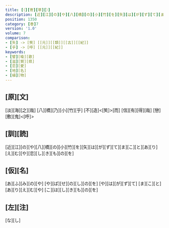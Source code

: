```yaml
---
title: [（][寄][草][）]
description: [近][江][の][や][八][橋][の][小][竹][を][矢][は][が][ず][て][ま][こ][と][あ][り][え][む][や][恋][し][き][も][の][を]
position: 1350
category: [巻]7
version: '1.0'
volume: 7
comparison:
- [矢] -> [笶] [[元]][[類]][[古]][[紀]]
- [乎] -> [呼] [[元]][[紀]]
keywords:
- [譬][喩][歌]
- [滋][賀][県]
- [恋][愛]
- [地][名]
- [植][物]
---
```


## [原][文]

[淡][海][之][哉] [八][橋][乃][小][竹][乎] [不][造]<[笶]>[而] [信][有][得][哉] [戀][敷][鬼]<[呼]>

## [訓][読]

[近][江][の][や][八][橋][の][小][竹][を][矢][は][が][ず][て][ま][こ][と][あ][り][え][む][や][恋][し][き][も][の][を]

## [仮][名]

[あ][ふ][み][の][や] [や][ば][せ][の][し][の][を] [や][は][が][ず][て] [ま][こ][と][あ][り][え][む][や] [こ][ほ][し][き][も][の][を]

## [左][注]

[な][し]
